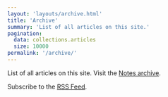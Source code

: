 ```yaml
---
layout: 'layouts/archive.html'
title: 'Archive'
summary: 'List of all articles on this site.'
pagination:
  data: collections.articles
  size: 10000
permalink: '/archive/'
---
```

List of all articles on this site. Visit the [Notes archive](/archive/notes/).

Subscribe to the [RSS Feed](/blog/feed.xml).
